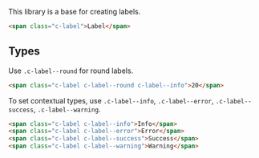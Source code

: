 <p class="u-text-emphasize">This library is a base for creating labels.</p>

```html
<span class="c-label">Label</span>    
```

## Types

Use `.c-label--round` for round labels.

```html
<span class="c-label c-label--round c-label--info">20</span>
```

To set contextual types, use `.c-label--info`, `.c-label--error`, `.c-label--success`, `.c-label--warning`.

```html
<span class="c-label c-label--info">Info</span>
<span class="c-label c-label--error">Error</span>
<span class="c-label c-label--success">Success</span>
<span class="c-label c-label--warning">Warning</span>
```